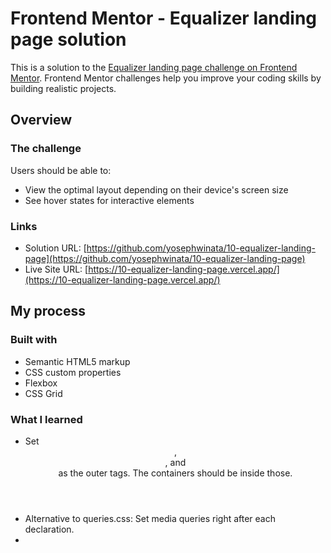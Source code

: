 # Frontend Mentor - Equalizer landing page solution

This is a solution to the [Equalizer landing page challenge on Frontend Mentor](https://www.frontendmentor.io/challenges/equalizer-landing-page-7VJ4gp3DE). Frontend Mentor challenges help you improve your coding skills by building realistic projects.

## Overview

### The challenge

Users should be able to:

- View the optimal layout depending on their device's screen size
- See hover states for interactive elements

### Links

- Solution URL: [https://github.com/yosephwinata/10-equalizer-landing-page](https://github.com/yosephwinata/10-equalizer-landing-page)
- Live Site URL: [https://10-equalizer-landing-page.vercel.app/](https://10-equalizer-landing-page.vercel.app/)

## My process

### Built with

- Semantic HTML5 markup
- CSS custom properties
- Flexbox
- CSS Grid

### What I learned

- Set <header>, <main>, and <footer> as the outer tags. The containers should be inside those.
- Alternative to queries.css: Set media queries right after each declaration.
-
